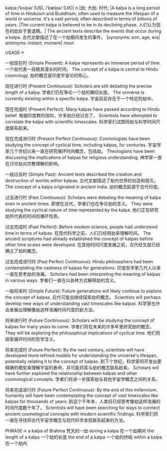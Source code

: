 kalpa:/ˈkʌlpə/ (US), /ˈkælpə/ (UK)| n.|劫; 大劫; 时代; |A kalpa is a long period of time in Hinduism and Buddhism, often used to measure the lifespan of a world or universe.  It's a vast period, often described in terms of billions of years. |The current kalpa is believed to be in its declining phase.  人们认为现在的劫处于衰退期。| The ancient texts describe the events that occur during a kalpa. 古代文献描述了在一个劫期间发生的事件。 |synonyms: eon, age, era| antonyms: instant, moment| noun


USAGE->

一般现在时 (Simple Present):
A kalpa represents an immense period of time. 一个劫代表一段极其漫长的时间。
The concept of a kalpa is central to Hindu cosmology. 劫的概念是印度宇宙论的核心。


现在进行时 (Present Continuous):
Scholars are still debating the precise length of a kalpa. 学者们仍在争论一个劫的确切长度。
The universe is currently existing within a specific kalpa. 宇宙目前存在于一个特定的劫中。


现在完成时 (Present Perfect):
Many kalpas have passed according to Hindu belief.  根据印度教的信仰，许多劫已经过去了。
Scientists have attempted to correlate the kalpa with scientific timescales. 科学家们试图将劫与科学时间尺度联系起来。


现在完成进行时 (Present Perfect Continuous):
Cosmologists have been studying the concept of cyclical time, including kalpas, for centuries. 宇宙学家几个世纪以来一直在研究循环时间概念，包括劫。
Theologians have been discussing the implications of kalpas for religious understanding. 神学家一直在讨论劫对宗教理解的影响。


一般过去时 (Simple Past):
Ancient texts described the creation and destruction of worlds within kalpas. 古代文献描述了劫内世界的创造和毁灭。
The concept of a kalpa originated in ancient India. 劫的概念起源于古代印度。


过去进行时 (Past Continuous):
Scholars were debating the meaning of kalpa even in ancient times.  即使在古代，学者们也在争论劫的含义。
They were studying the cyclical nature of time represented by the kalpa. 他们正在研究劫所代表的时间的循环性质。


过去完成时 (Past Perfect):
Before modern science, people had understood time in terms of kalpas. 在现代科学之前，人们已经用劫来理解时间。
The ancient scriptures had already established the concept of kalpas before other time scales were developed. 在其他时间尺度发展之前，古代经文就已经确立了劫的概念。


过去完成进行时 (Past Perfect Continuous):
Hindu philosophers had been contemplating the vastness of kalpas for generations.  印度哲学家几代人以来一直在思考劫的浩瀚。
Scholars had been interpreting the meaning of kalpas in various ways. 学者们一直在以各种方式解释劫的含义。


一般将来时 (Simple Future):
Future generations will likely continue to explore the concept of kalpas. 后代可能会继续探索劫的概念。
Scientists will perhaps develop new ways of understanding vast timescales like kalpas. 科学家也许会发展出理解像劫这样浩瀚时间尺度的新方法。


将来进行时 (Future Continuous):
Scholars will be studying the concept of kalpas for many years to come.  学者们将在未来的许多年里研究劫的概念。
They will be exploring the philosophical implications of cyclical time. 他们将探索循环时间的哲学含义。


将来完成时 (Future Perfect):
By the next century, scientists will have developed more refined models for understanding the universe's lifespan, potentially relating it to the concept of kalpas. 到下个世纪，科学家将开发出更精确的模型来理解宇宙的寿命，并可能将其与劫的概念联系起来。
Scholars will have further explored the relationship between kalpas and other cosmological concepts. 学者们将进一步探索劫与其他宇宙学概念之间的关系。


将来完成进行时 (Future Perfect Continuous):
By the end of this millennium, humanity will have been contemplating the concept of vast timescales like kalpas for thousands of years.  到这个千年末，人类将已经思考像劫这样浩瀚的时间尺度数千年了。
Scientists will have been searching for ways to connect ancient cosmological concepts with modern scientific findings. 科学家们将一直在寻找将古代宇宙学概念与现代科学发现联系起来的方法。


PHRASE->
a kalpa of Brahma  梵天的一劫
during a kalpa  在一个劫期间
the length of a kalpa  一个劫的长度
the end of a kalpa  一个劫的终结
within a kalpa  在一个劫内
